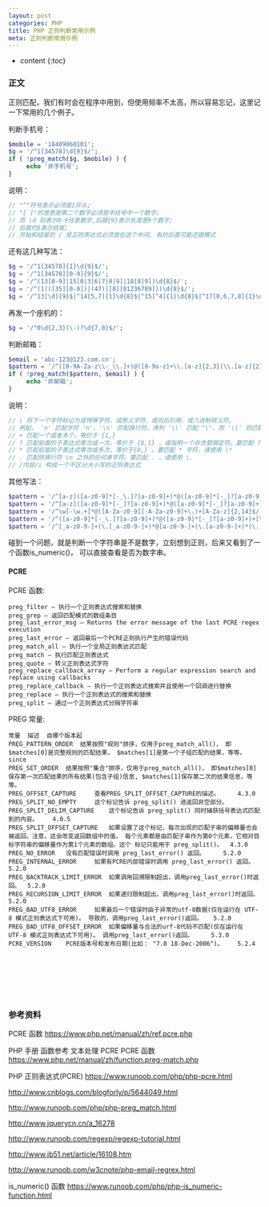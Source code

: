 ```yaml
---
layout: post
categories: PHP
title: PHP 正则判断常用示例
meta: 正则判断常用示例
---
```

* content
{:toc}

### 正文

正则匹配，我们有时会在程序中用到，但使用频率不太高，所以容易忘记，这里记一下常用的几个例子。

判断手机号：

```php
$mobile = '18409060101';
$g = '/^1[34578]\d{9}$/';
if ( !preg_match($g, $mobile) ) {
     echo '非手机号';
}
```

说明：

```php
// "^"符号表示必须是1开头;
// "[ ]"的意思是第二个数字必须是中括号中一个数字;
// 而 \d 则表示0-9任意数字,后跟{9}表示长度是9个数字;
// 后面的$表示结尾;
// 开始和结尾的 / 是正则表达式必须放在这个中间, 有的后面可能还跟模式 
```

还有这几种写法：

```php
$g = '/^1[34578]{1}\d{9}$/';
$g = '/^1[34578][0-9]{9}$/';
$g = '/^(13[0-9]|15[0|3|6|7|8|9]|18[8|9])\d{8}$/';
$g = '/^(1(([35][0-9])|(47)|[8][01236789]))\d{8}$/';
$g = '/^13[\d]{9}$|^14[5,7]{1}\d{8}$|^15[^4]{1}\d{8}$|^17[0,6,7,8]{1}\d{8}$|^18[\d]{9}$/'; 
```

再发一个座机的：

```php
$g = '/^0\d{2,3}(\-)?\d{7,8}$/'; 
```

判断邮箱：

```php
$email = 'abc-123@123.com.cn';
$pattern = '/^([0-9A-Za-z\\-_\\.]+)@([0-9a-z]+\\.[a-z]{2,3}(\\.[a-z]{2})?)$/i';
if ( !preg_match($pattern, $email) ) {
     echo '非邮箱';
} 
```

说明：

```php
// \ 将下一个字符标记为或特殊字符、或原义字符、或向后引用、或八进制转义符。
// 例如， 'n' 匹配字符 'n'。'\n' 匹配换行符。序列 '\\' 匹配 "\"，而 '\(' 则匹配 "("。
// + 匹配一个或者多个，等价于 {1,}
// ? 匹配前面的子表达式零次或一次，等价于 {0,1} ，或指明一个非贪婪限定符。要匹配 ? 字符，请使用 \?
// * 匹配前面的子表达式零次或多次，等价于{0,} 。要匹配 * 字符，请使用 \*
// . 匹配除换行符 \n 之外的任何单字符。要匹配 . ，请使用 \.
// /内容/i 构成一个不区分大小写的正则表达式 
```

其他写法：

```php
$pattern = '/^[a-z]([a-z0-9]*[-_\.]?[a-z0-9]+)*@([a-z0-9]*[-_]?[a-z0-9]+)+[\.][a-z]{2,3}([\.][a-z]{2})?$/i';
$pattern = '/^[a-z]([a-z0-9]*[-_]?[a-z0-9]+)*@([a-z0-9]*[-_]?[a-z0-9]+)+[\.][a-z]{2,3}([\.][a-z]{2})?$/i';
$pattern = '/^\w[-\w.+]*@([A-Za-z0-9][-A-Za-z0-9]+\.)+[A-Za-z]{2,14}$/';
$pattern = '/^([a-z0-9]*[-_\.]?[a-z0-9]+)*@([a-z0-9]*[-_]?[a-z0-9]+)+[\.][a-z]{2,3}([\.][a-z]{2})?$/i';
$pattern = '/^[_a-z0-9-]+(\.[_a-z0-9-]+)*@[a-z0-9-]+(\.[a-z0-9-]+)*(\.[a-z]{2,})$/i'; 
```

碰到一个问题，就是判断一个字符串是不是数字，立刻想到正则，后来又看到了一个函数is_numeric()，
可以直接查看是否为数字串。

#### PCRE

PCRE 函数:
```
preg_filter — 执行一个正则表达式搜索和替换
preg_grep — 返回匹配模式的数组条目
preg_last_error_msg — Returns the error message of the last PCRE regex execution
preg_last_error — 返回最后一个PCRE正则执行产生的错误代码
preg_match_all — 执行一个全局正则表达式匹配
preg_match — 执行匹配正则表达式
preg_quote — 转义正则表达式字符
preg_replace_callback_array — Perform a regular expression search and replace using callbacks
preg_replace_callback — 执行一个正则表达式搜索并且使用一个回调进行替换
preg_replace — 执行一个正则表达式的搜索和替换
preg_split — 通过一个正则表达式分隔字符串
```

PREG 常量:
```
常量 	描述 	自哪个版本起
PREG_PATTERN_ORDER 	结果按照"规则"排序，仅用于preg_match_all()， 即$matches[0]是完整规则的匹配结果， $matches[1]是第一个子组匹配的结果，等等。 	since
PREG_SET_ORDER 	结果按照"集合"排序，仅用于preg_match_all()， 即$matches[0]保存第一次匹配结果的所有结果(包含子组)信息, $matches[1]保存第二次的结果信息，等等。 	 
PREG_OFFSET_CAPTURE 	查看PREG_SPLIT_OFFSET_CAPTURE的描述。 	4.3.0
PREG_SPLIT_NO_EMPTY 	这个标记告诉 preg_split() 进返回非空部分。 	 
PREG_SPLIT_DELIM_CAPTURE 	这个标记告诉 preg_split() 同时捕获括号表达式匹配到的内容。 	4.0.5
PREG_SPLIT_OFFSET_CAPTURE 	如果设置了这个标记，每次出现的匹配子串的偏移量也会被返回。注意，这会改变返回数组中的值， 每个元素都是由匹配子串作为第0个元素，它相对目标字符串的偏移量作为第1个元素的数组。这个 标记只能用于 preg_split()。 	4.3.0
PREG_NO_ERROR 	没有匹配错误时调用 preg_last_error() 返回。 	5.2.0
PREG_INTERNAL_ERROR 	如果有PCRE内部错误时调用 preg_last_error() 返回。 	5.2.0
PREG_BACKTRACK_LIMIT_ERROR 	如果调用回溯限制超出，调用preg_last_error()时返回。 	5.2.0
PREG_RECURSION_LIMIT_ERROR 	如果递归限制超出，调用preg_last_error()时返回。 	5.2.0
PREG_BAD_UTF8_ERROR 	如果最后一个错误时由于异常的utf-8数据(仅在运行在 UTF-8 模式正则表达式下可用)。 导致的，调用preg_last_error()返回。 	5.2.0
PREG_BAD_UTF8_OFFSET_ERROR 	如果偏移量与合法的urf-8代码不匹配(仅在运行在 UTF-8 模式正则表达式下可用)。 调用preg_last_error()返回。 	5.3.0
PCRE_VERSION 	PCRE版本号和发布日期(比如： "7.0 18-Dec-2006")。 	5.2.4
```

<br/><br/><br/><br/><br/>
### 参考资料

PCRE 函数 <https://www.php.net/manual/zh/ref.pcre.php>

PHP 手册 函数参考 文本处理 PCRE PCRE 函数 <https://www.php.net/manual/zh/function.preg-match.php>

PHP 正则表达式(PCRE) <https://www.runoob.com/php/php-pcre.html>

<http://www.cnblogs.com/blogforly/p/5644049.html>

<http://www.runoob.com/php/php-preg_match.html>

<http://www.jquerycn.cn/a_16278>

<http://www.runoob.com/regexp/regexp-tutorial.html>

<http://www.jb51.net/article/16108.htm>

<http://www.runoob.com/w3cnote/php-email-regrex.html>

is_numeric() 函数  <https://www.runoob.com/php/php-is_numeric-function.html>